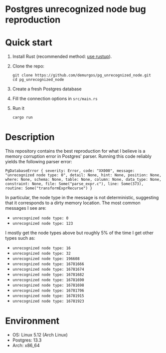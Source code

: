 # Postgres unrecognized node bug reproduction

# Quick start

1. Install Rust (recommended method: [use rustup](https://rustup.rs/)).
2. Clone the repo:

   ```
   git clone https://github.com/demurgos/pg_unrecognized_node.git
   cd pg_unrecognized_node
   ```

3. Create a fresh Postgres database
4. Fill the connection options in `src/main.rs`
5. Run it

   ```
   cargo run
   ```

# Description

This repository contains the best reproduction for what I believe is a memory
corruption error in Postgres' parser. Running this code reliably yields the
following parser error:

```
PgDatabaseError { severity: Error, code: "XX000", message: "unrecognized node type: 0", detail: None, hint: None, position: None, where: None, schema: None, table: None, column: None, data_type: None, constraint: None, file: Some("parse_expr.c"), line: Some(373), routine: Some("transformExprRecurse") }
```

In particular, the node type in the message is not deterministic, suggesting
that it corresponds to a dirty memory location. The most common messages I see
are:

- `unrecognized node type: 0`
- `unrecognized node type: 123`

I mostly get the node types above but roughly 5% of the time I get other types such as:

- `unrecognized node type: 16`
- `unrecognized node type: 32`
- `unrecognized node type: 196608`
- `unrecognized node type: 16781666`
- `unrecognized node type: 16781674`
- `unrecognized node type: 16781682`
- `unrecognized node type: 16781690`
- `unrecognized node type: 16781698`
- `unrecognized node type: 16781706`
- `unrecognized node type: 16781915`
- `unrecognized node type: 16781923`

# Environment

- OS: Linux 5.12 (Arch Linux)
- Postgres: 13.3
- Arch: x86_64
